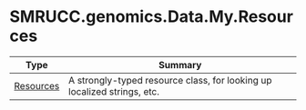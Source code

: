 ﻿
# SMRUCC.genomics.Data.My.Resources

|Type|Summary|
|----|-------|
|[Resources](./Resources.md)|A strongly-typed resource class, for looking up localized strings, etc.|

